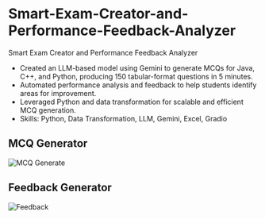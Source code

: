 # **Smart-Exam-Creator-and-Performance-Feedback-Analyzer**
Smart Exam Creator and Performance Feedback Analyzer

+ Created an LLM-based model using Gemini to generate MCQs for Java, C++, and Python, producing 150 tabular-format questions in
5 minutes.
+ Automated performance analysis and feedback to help students identify areas for improvement.
+ Leveraged Python and data transformation for scalable and efficient MCQ generation.
+ Skills: Python, Data Transformation, LLM, Gemini, Excel, Gradio

## **MCQ Generator**
![MCQ Generate](https://github.com/user-attachments/assets/962cca8b-9a95-467f-99ad-830fd135c9a8)

## **Feedback Generator**
![Feedback](https://github.com/user-attachments/assets/b22dc564-9fe8-4f8e-9b70-850cd1c2668a)

